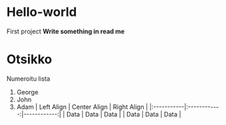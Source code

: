 # Hello-world
First project
**Write something in read me**
# Otsikko
Numeroitu lista
1. George
2.  John
3.  Adam
| Left Align | Center Align | Right Align |
|:-----------|:------------:|------------:|
| Data       | Data         | Data        |
| Data       | Data         | Data        |
